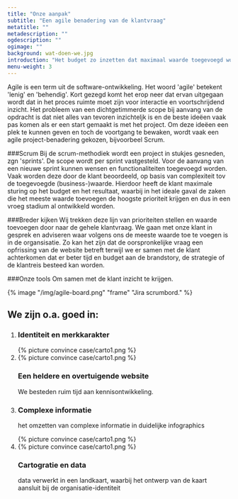 ```yaml
---
title: "Onze aanpak"
subtitle: "Een agile benadering van de klantvraag"
metatitle: ""
metadescription: ""
ogdescription: ""
ogimage: ""
background: wat-doen-we.jpg
introduction: "Het budget zo inzetten dat maximaal waarde toegevoegd wordt: dat is onze doelstelling."
menu-weight: 3
---
```

Agile is een term uit de software-ontwikkeling. Het woord 'agile' betekent 'lenig' en 'behendig'. Kort gezegd komt het erop neer dat ervan uitgegaan wordt dat in het proces ruimte moet zijn voor interactie en voortschrijdend inzicht.
Het probleem van een dichtgetimmerde scope bij aanvang van de opdracht is dat niet alles van tevoren inzichteljk is en de beste ideëen vaak pas komen als er een start gemaakt is met het project.
Om deze ideëen een plek te kunnen geven en toch de voortgang te bewaken, wordt vaak een agile project-benadering gekozen, bijvoorbeel Scrum.

###Scrum
Bij de scrum-methodiek wordt een project in stukjes gesneden, zgn 'sprints'. De scope wordt per sprint vastgesteld. Voor de aanvang van een nieuwe sprint kunnen wensen en functionaliteiten toegevoegd worden. Vaak worden deze door de klant beoordeeld, op basis van complexiteit tov de toegevoegde (business-)waarde. Hierdoor heeft de klant maximale sturing op het budget en het resultaat, waarbij in het ideale gaval de zaken die het meeste waarde toevoegen de hoogste prioriteit krijgen en dus in een vroeg stadium al ontwikkeld worden.

###Breder kijken
Wij trekken deze lijn van prioriteiten stellen en waarde toevoegen door naar de gehele klantvraag. We gaan met onze klant in gesprek en adviseren waar volgens ons de meeste waarde toe te voegen is in de organsisatie.
Zo kan het zijn dat de oorspronkelijke vraag een opfrissing van de website betreft terwijl we er samen met de klant achterkomen dat er beter tijd en budget aan de brandstory, de strategie of de klantreis besteed kan worden.

###Onze tools
Om samen met de klant inzicht te krijgen.

{% image "/img/agile-board.png" "frame" "Jira scrumbord." %}

<h2 class="convince-title">We zijn o.a. goed in:</h2>
<ol class="convinceblock">

  <li class="convinceblock-item">
    <div class="convinceblock-item-content">
      <h3 class="convinceblock-item-title">Identiteit en merkkarakter</h3>
      <p class="convinceblock-item-text"></p>
    </div>
    <div class="convinceblock-item-image">
      {% picture convince case/carto1.png %}
    </div>
  </li>

  <li class="convinceblock-item">
    <div class="convinceblock-item-image">
      {% picture convince case/carto1.png %}
    </div>
    <div class="convinceblock-item-content">
      <h3 class="convinceblock-item-title">Een heldere en overtuigende website</h3>
      <p class="convinceblock-item-text">We besteden ruim tijd aan kennisontwikkeling.</p>
    </div>
  </li>

  <li class="convinceblock-item">
    <div class="convinceblock-item-content">
      <h3 class="convinceblock-item-title">Complexe informatie</h3>
      <p class="convinceblock-item-text">het omzetten van complexe informatie in duidelijke infographics</p>
    </div>
    <div class="convinceblock-item-image">
      {% picture convince case/carto1.png %}
    </div>
  </li>

  <li class="convinceblock-item">
    <div class="convinceblock-item-image">
      {% picture convince case/carto1.png %}
    </div>
    <div class="convinceblock-item-content">
      <h3 class="convinceblock-item-title">Cartogratie en data</h3>
      <p class="convinceblock-item-text">data verwerkt in een landkaart, waarbij het ontwerp van de kaart aansluit bij de organisatie-identiteit</p>
    </div>
  </li>
</ol>
